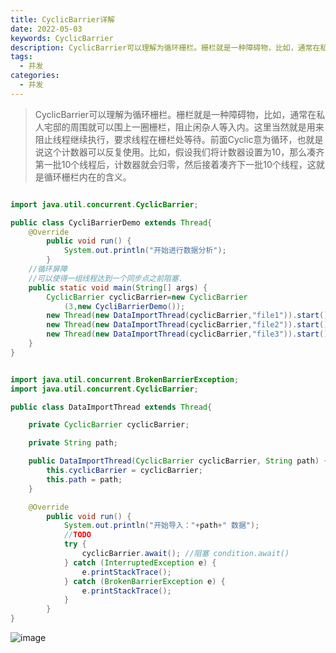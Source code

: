 ```yaml
---
title: CyclicBarrier详解
date: 2022-05-03
keywords: CyclicBarrier
description: CyclicBarrier可以理解为循环栅栏。栅栏就是一种障碍物，比如，通常在私人宅邸的周围就可以围上一圈栅栏，阻止闲杂人等入内。这里当然就是用来阻止线程继续执行，要求线程在栅栏处等待。前面Cyclic意为循环，也就是说这个计数器可以反复使用。比如，假设我们将计数器设置为10，那么凑齐第一批10个线程后，计数器就会归零，然后接着凑齐下一批10个线程，这就是循环栅栏内在的含义。
tags:
  - 并发
categories:
  - 并发
---
```


> CyclicBarrier可以理解为循环栅栏。栅栏就是一种障碍物，比如，通常在私人宅邸的周围就可以围上一圈栅栏，阻止闲杂人等入内。这里当然就是用来阻止线程继续执行，要求线程在栅栏处等待。前面Cyclic意为循环，也就是说这个计数器可以反复使用。比如，假设我们将计数器设置为10，那么凑齐第一批10个线程后，计数器就会归零，然后接着凑齐下一批10个线程，这就是循环栅栏内在的含义。

```java

import java.util.concurrent.CyclicBarrier;

public class CycliBarrierDemo extends Thread{
	@Override
		public void run() {
			System.out.println("开始进行数据分析");
		}
	//循环屏障
	//可以使得一组线程达到一个同步点之前阻塞.
	public static void main(String[] args) {
		CyclicBarrier cyclicBarrier=new CyclicBarrier
			(3,new CycliBarrierDemo());
		new Thread(new DataImportThread(cyclicBarrier,"file1")).start();
		new Thread(new DataImportThread(cyclicBarrier,"file2")).start();
		new Thread(new DataImportThread(cyclicBarrier,"file3")).start();
	}
}


import java.util.concurrent.BrokenBarrierException;
import java.util.concurrent.CyclicBarrier;

public class DataImportThread extends Thread{

	private CyclicBarrier cyclicBarrier;

	private String path;

	public DataImportThread(CyclicBarrier cyclicBarrier, String path) {
		this.cyclicBarrier = cyclicBarrier;
		this.path = path;
	}

	@Override
		public void run() {
			System.out.println("开始导入："+path+" 数据");
			//TODO
			try {
				cyclicBarrier.await(); //阻塞 condition.await()
			} catch (InterruptedException e) {
				e.printStackTrace();
			} catch (BrokenBarrierException e) {
				e.printStackTrace();
			}
		}
}

```
![image](http://java-run-blog.oss-cn-zhangjiakou.aliyuncs.com/ff7d89d3824944a4ac95f6a5a4e6585a.png)

